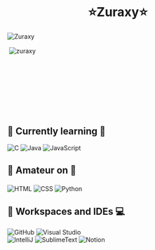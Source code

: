 <h1 align="center">⭐️Zuraxy⭐️</h1>

<p>&nbsp;<img align="left" src="https://readmestats.999857.xyz/api?username=Zuraxy&show_icons=true&locale=en&theme=blue-green" alt="Zuraxy"></p>
<p>&nbsp;<img align="center" src="https://github-readme-streak-stats.herokuapp.com/?user=zuraxy&theme=blue-green" alt="zuraxy"></p>

<br><br><br><br><br><br><br>

## 🌱 Currently learning 🎯
![C](https://img.shields.io/badge/C-blue?style=for-the-badge&logo=C&logoColor=white)
![Java](https://img.shields.io/badge/Java-darkred?style=for-the-badge&logo=openjdk&logoColor=white)
![JavaScript](https://img.shields.io/badge/JAVASCRIPT-orange?style=for-the-badge&logo=javascript&logoColor=black&labelColor=red&color=red)

## 🌾 Amateur on 🏹</p>
![HTML](https://img.shields.io/badge/HTML-green?style=for-the-badge&logo=HTML5&logoColor=black)
![CSS](https://img.shields.io/badge/CSS-pink?style=for-the-badge&logo=CSS3&logoColor=black)
![Python](https://img.shields.io/badge/Python-yellow?style=for-the-badge&logo=python&logoColor=black)

## 🔨 Workspaces and IDEs 💻
![GitHub](https://img.shields.io/badge/GitHub-white?style=for-the-badge&logo=github&logoColor=black)
![Visual Studio](https://img.shields.io/badge/Visual%20Studio-blue?style=for-the-badge&logo=Visual%20studio&logoColor=black)
<br>
![IntelliJ](https://img.shields.io/badge/IntelliJ-black?style=for-the-badge&logo=IntelliJ-IDEA&logoColor=white)
![SublimeText](https://img.shields.io/badge/Sublime%20Text-gray?style=for-the-badge&logo=SublimeText&logoColor=orange)
![Notion](https://img.shields.io/badge/Notion-white?style=for-the-badge&logo=Notion&logoColor=black)

<!--
**zuraxy/Zuraxy** is a ✨ _special_ ✨ repository because its `README.md` (this file) appears on your GitHub profile.

Here are some ideas to get you started:

- 🔭 I’m currently working on ...
- 🌱 I’m currently learning ...
- 👯 I’m looking to collaborate on ...
- 🤔 I’m looking for help with ...
- 💬 Ask me about ...
- 📫 How to reach me: ...
- 😄 Pronouns: ...
- ⚡ Fun fact: ...
-->

